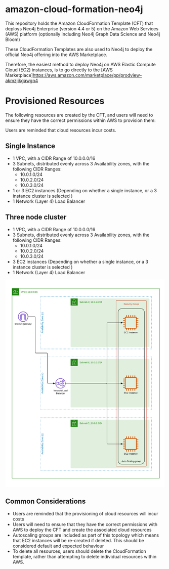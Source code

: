 # amazon-cloud-formation-neo4j
This repository holds the Amazon CloudFormation Template (CFT) that deploys Neo4j Enterprise (version 4.4 or 5) on the Amazon Web Services (AWS) platform (optionally including Neo4j Graph Data Science and Neo4j Bloom)  

These CloudFormation Templates are also used to Neo4j to deploy the official Neo4j offering into the AWS Marketplace. 

Therefore, the easiest method to deploy Neo4j on AWS Elastic Compute Cloud (EC2) instances, is to go directly to the [AWS Marketplace]https://aws.amazon.com/marketplace/pp/prodview-akmzjikgawgn4

# Provisioned Resources
The following resources are created by the CFT, and users will need to ensure they have the correct permissions within AWS to provision them:

Users are reminded that cloud resources incur costs.

## Single Instance
- 1 VPC, with a CIDR Range of 10.0.0.0/16
- 3 Subnets, distributed evenly across 3 Availability zones, with the following CIDR Ranges:
  - 10.0.1.0/24
  - 10.0.2.0/24
  - 10.0.3.0/24
- 1 or 3 EC2 instances (Depending on whether a single instance, or a 3 instance cluster is selected )
- 1 Network (Layer 4) Load Balancer

## Three node cluster
- 1 VPC, with a CIDR Range of 10.0.0.0/16
- 3 Subnets, distributed evenly across 3 Availability zones, with the following CIDR Ranges:
  - 10.0.1.0/24
  - 10.0.2.0/24
  - 10.0.3.0/24
- 3 EC2 instances (Depending on whether a single instance, or a 3 instance cluster is selected )
- 1 Network (Layer 4) Load Balancer

![image](aws-3-instance-cluster.png)

## Common Considerations
- Users are reminded that the provisioning of cloud resources will incur costs
- Users will need to ensure that they have the correct permissions with AWS to deploy the CFT and create the associated cloud resources
- Autoscaling groups are included as part of this topology which means that EC2 instances will be re-created if deleted.  This should be considered default and expected behaviour
- To delete all resources, users should delete the CloudFormation template, rather than attempting to delete individual resources within AWS.

